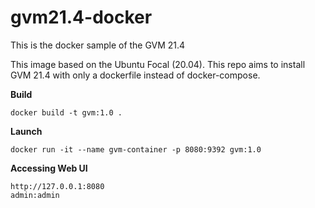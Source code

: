 # gvm21.4-docker
This is the docker sample of the GVM 21.4 

This image based on the Ubuntu Focal (20.04). This repo aims to install GVM 21.4 with only a dockerfile instead of docker-compose.

**Build**

    docker build -t gvm:1.0 .
    
**Launch**

    docker run -it --name gvm-container -p 8080:9392 gvm:1.0
    
**Accessing Web UI**

    http://127.0.0.1:8080
    admin:admin
